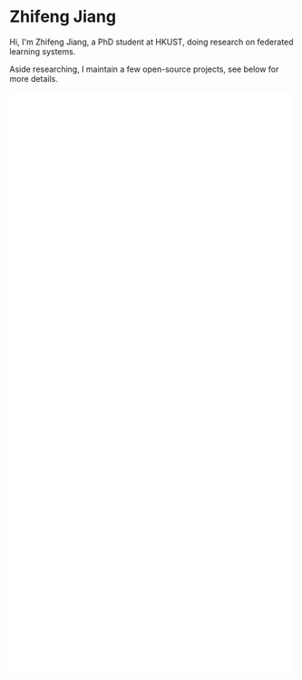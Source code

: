 # Zhifeng Jiang

Hi, I'm Zhifeng Jiang, a PhD student at HKUST, doing research on federated learning systems.

Aside researching, I maintain a few open-source projects, see below for more details.

![Metrics](https://github.com/SamuelGong/SamuelGong/blob/main/github-metrics.svg)
